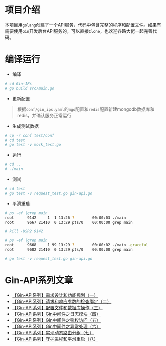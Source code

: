 # 项目介绍
本项目用`golang`创建了一个API服务，代码中包含完整的程序和配置文件。如果有需要使用`Gin`开发后台API服务的，可以直接`Clone`，也欢迎各路大佬一起完善代码。

# 编译运行
* 编译
```bash
# cd Gin-IPs
# go build src/main.go
```
* 更新配置
> 根据`conf/gin_ips.yaml`的`mgo`配置和`redis`配置新建mongodb数据库和redis，并确认服务正常运行

* 生成测试数据
```bash
# cp -r conf test/conf 
# cd test
# go test -v mock_test.go 
```
* 运行
```bash
# cd ..
# ./main
```
* 测试
```bash
# cd test
# go test -v request_test.go gin-api.go
```
* 平滑重启
```bash
# ps -ef |grep main
root      9142     1  1 13:26 ?        00:00:03 ./main
root      9667 21410  0 13:29 pts/0    00:00:00 grep main

# kill -USR2 9142

# ps -ef |grep main
root      9668     1 99 13:29 ?        00:00:02 ./main -graceful
root      9682 21410  0 13:29 pts/0    00:00:00 grep main

# go test -v request_test.go gin-api.go 
```
# Gin-API系列文章
* [【Gin-API系列】需求设计和功能规划（一）](https://www.cnblogs.com/lxmhhy/p/13385475.html)
* [【Gin-API系列】请求和响应参数的检查绑定（二）](https://www.cnblogs.com/lxmhhy/p/13385482.html)
* [【Gin-API系列】配置文件和数据库操作（三）](https://www.cnblogs.com/lxmhhy/p/13471256.html)
* [【Gin-API系列】Gin中间件之日志模块（四）](https://www.cnblogs.com/lxmhhy/p/13518211.html)
* [【Gin-API系列】Gin中间件之鉴权访问（五）](https://www.cnblogs.com/lxmhhy/p/13603330.html)
* [【Gin-API系列】Gin中间件之异常处理（六）](https://www.cnblogs.com/lxmhhy/p/13608517.html)
* [【Gin-API系列】实现动态路由分组（七）](https://www.cnblogs.com/lxmhhy/p/13614097.html)
* [【Gin-API系列】守护进程和平滑重启（八）](https://www.cnblogs.com/lxmhhy/p/13633581.html)
